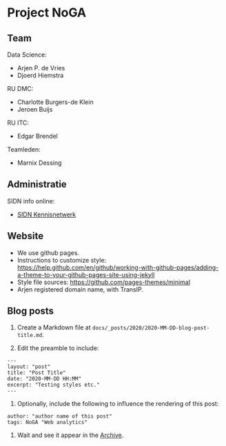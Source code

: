 # Project NoGA 

## Team

Data Science:

+ Arjen P. de Vries
+ Djoerd Hiemstra

RU DMC:

+ Charlotte Burgers-de Klein
+ Jeroen Buijs

RU ITC:

+ Edgar Brendel

Teamleden:

+ Marnix Dessing

## Administratie

SIDN info online:

+ [SIDN Kennisnetwerk](https://sidnfonds.pleio.nl/)

## Website

+ We use github pages.
+ Instructions to customize style: 
  https://help.github.com/en/github/working-with-github-pages/adding-a-theme-to-your-github-pages-site-using-jekyll
+ Style file sources: https://github.com/pages-themes/minimal
+ Arjen registered domain name, with TransIP.

## Blog posts

1. Create a Markdown file at `docs/_posts/2020/2020-MM-DD-blog-post-title.md`.

1. Edit the preamble to include:

```
---
layout: "post"
title: "Post Title"
date: "2020-MM-DD HH:MM"
excerpt: "Testing styles etc."
---
```

1. Optionally, include the following to influence the rendering of this post:

```
author: "author name of this post"
tags: NoGA "Web analytics"

```

1. Wait and see it appear in the [Archive](https://nogadata.nl/archive.html).

